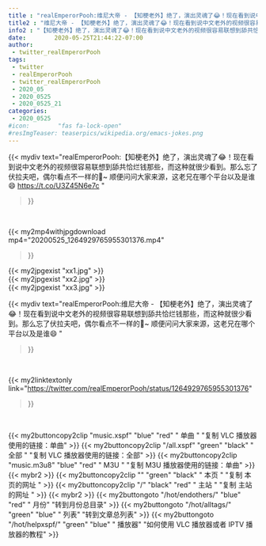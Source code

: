 ```yaml
---
title : "realEmperorPooh:维尼大帝 - 【知梗老外】绝了，演出灵魂了😂！现在看到说中文老外的视频很容易联想到舔共恰烂钱那些，而这种就很少看到。那么忘了伏拉夫吧，偶尔看点不一样的🥳~  顺便问问大家来源，这老兄在哪个平台以及是谁😄 "
title2 : "维尼大帝 - 【知梗老外】绝了，演出灵魂了😂！现在看到说中文老外的视频很容易联想到舔共恰烂钱那些，而这种就很少看到。那么忘了伏拉夫吧，偶尔看点不一样的🥳~  顺便问问大家来源，这老兄在哪个平台以及是谁😄 "
info2 : "【知梗老外】绝了，演出灵魂了😂！现在看到说中文老外的视频很容易联想到舔共恰烂钱那些，而这种就很少看到。那么忘了伏拉夫吧，偶尔看点不一样的🥳~  顺便问问大家来源，这老兄在哪个平台以及是谁😄 https://t.co/U3Z45N6e7c "
date:        2020-05-25T21:44:22-07:00
author:
 - twitter_realEmperorPooh
tags:
 - twitter
 - realEmperorPooh
 - twitter_realEmperorPooh
 - 2020_05
 - 2020_0525
 - 2020_0525_21
categories:
 - 2020_0525
#icon:        "fas fa-lock-open"
#resImgTeaser: teaserpics/wikipedia.org/emacs-jokes.png
---
```


{{< mydiv text="realEmperorPooh:【知梗老外】绝了，演出灵魂了😂！现在看到说中文老外的视频很容易联想到舔共恰烂钱那些，而这种就很少看到。那么忘了伏拉夫吧，偶尔看点不一样的🥳~  顺便问问大家来源，这老兄在哪个平台以及是谁😄 https://t.co/U3Z45N6e7c "
>}}
<br>


{{< my2mp4withjpgdownload mp4="20200525_1264929765955301376.mp4"
>}}

{{< my2jpgexist "xx1.jpg" >}}<br>
{{< my2jpgexist "xx2.jpg" >}}<br>
{{< my2jpgexist "xx3.jpg" >}}<br>



{{< mydiv text="realEmperorPooh:维尼大帝 - 【知梗老外】绝了，演出灵魂了😂！现在看到说中文老外的视频很容易联想到舔共恰烂钱那些，而这种就很少看到。那么忘了伏拉夫吧，偶尔看点不一样的🥳~  顺便问问大家来源，这老兄在哪个平台以及是谁😄 "
>}}
<br>

{{< my2linktextonly link="https://twitter.com/realEmperorPooh/status/1264929765955301376"
>}}


<br>

{{< my2buttoncopy2clip "music.xspf"        "blue"   "red"    " 单曲 "  "复制 VLC 播放器使用的链接：单曲" >}} {{< my2buttoncopy2clip "/all.xspf"         "green"  "black"  " 全部 "  "复制 VLC 播放器使用的链接：全部" >}} {{< my2buttoncopy2clip "music.m3u8"        "blue"   "red"    " M3U  "    "复制 M3U 播放器使用的链接：单曲" >}} {{< mybr2 >}} {{< my2buttoncopy2clip ""                  "green"  "black"  " 本页 "    "复制 本页的网址 " >}} {{< my2buttoncopy2clip "/"                 "black"  "red"    " 主站 "    "复制 主站的网址 " >}} {{< mybr2 >}} {{< my2buttongoto      "/hot/endothers/"   "blue"   "red"    " 月份"   "转到月份总目录" >}} {{< my2buttongoto      "/hot/alltags/"     "green"  "blue"   " 列表"   "转到文章总列表" >}} {{< my2buttongoto      "/hot/helpxspf/"    "green"  "blue"   " 播放器" "如何使用 VLC 播放器或者 IPTV 播放器的教程" >}} 
